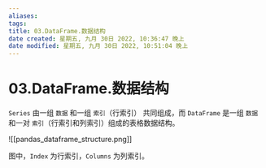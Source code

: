 ```yaml
---
aliases: 
tags: 
title: 03.DataFrame.数据结构
date created: 星期五, 九月 30日 2022, 10:36:47 晚上
date modified: 星期五, 九月 30日 2022, 10:51:04 晚上
---
```


# 03.DataFrame.数据结构

`Series` 由一组 `数据` 和一组 `索引`（行索引） 共同组成，而 `DataFrame` 是一组 `数据` 和一对 `索引`（行索引和列索引）组成的表格数据结构。

![[pandas_dataframe_structure.png]]

图中，`Index` 为行索引，`Columns` 为列索引。
